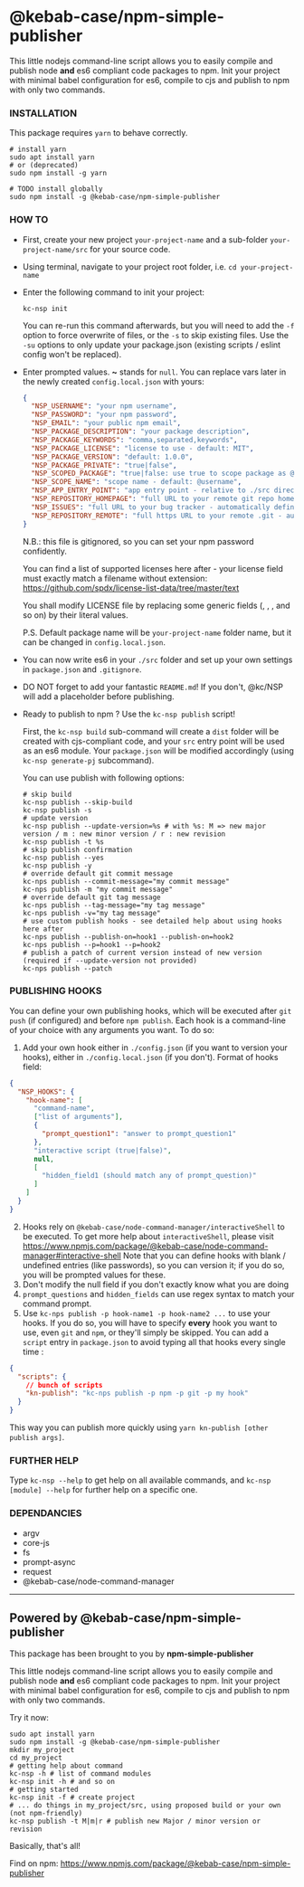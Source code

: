 @kebab-case/npm-simple-publisher
================================

This little nodejs command-line script allows you to easily compile and publish node **and** es6 compliant code 
packages to npm. Init your project with minimal babel configuration for es6, compile to cjs and 
publish to npm with only two commands.

### INSTALLATION
This package requires `yarn` to behave correctly. 

```shell script
# install yarn
sudo apt install yarn
# or (deprecated)
sudo npm install -g yarn

# TODO install globally
sudo npm install -g @kebab-case/npm-simple-publisher
```

### HOW TO

* First, create your new project `your-project-name` and a sub-folder `your-project-name/src` for your source
  code.
* Using terminal, navigate to your project root folder, i.e. `cd your-project-name`
* Enter the following command to init your project:
  ```shell script
  kc-nsp init
  ```
  You can re-run this command afterwards, but you will need to add the `-f` option to force overwrite of files, or the
  `-s` to skip existing files. Use the `-su` options to only update your package.json 
  (existing scripts / eslint config won't be replaced).
* Enter prompted values. **~** stands for `null`. You can replace vars later in the newly created
  `config.local.json` with yours:
  ```json
  {
    "NSP_USERNAME": "your npm username",
    "NSP_PASSWORD": "your npm password",
    "NSP_EMAIL": "your public npm email",
    "NSP_PACKAGE_DESCRIPTION": "your package description",
    "NSP_PACKAGE_KEYWORDS": "comma,separated,keywords",
    "NSP_PACKAGE_LICENSE": "license to use - default: MIT",
    "NSP_PACKAGE_VERSION": "default: 1.0.0",
    "NSP_PACKAGE_PRIVATE": "true|false", 
    "NSP_SCOPED_PACKAGE": "true|false: use true to scope package as @username/package-name",
    "NSP_SCOPE_NAME": "scope name - default: @username",
    "NSP_APP_ENTRY_POINT": "app entry point - relative to ./src directory - default: index.js",
    "NSP_REPOSITORY_HOMEPAGE": "full URL to your remote git repo homepage - default: null",
    "NSP_ISSUES": "full URL to your bug tracker - automatically defined if github homepage provided",
    "NSP_REPOSITORY_REMOTE": "full https URL to your remote .git - automatically defined if github homepage provided"
  }
  ```
  N.B.: this file is gitignored, so you can set your npm password confidently.
  
  You can find a list of supported licenses here after - your license field must exactly match a filename without
  extension:
  https://github.com/spdx/license-list-data/tree/master/text
  
  You shall modify LICENSE file by replacing some generic fields (<year>, <author>, <program>, and so on) by their
  literal values.
  
  P.S. Default package name will be `your-project-name` folder name, but it can be changed in ```config.local.json```.
* You can now write es6 in your `./src` folder and set up your own settings in `package.json` and `.gitignore`.
* DO NOT forget to add your fantastic `README.md`! If you don't, @kc/NSP will add a placeholder before publishing.
* Ready to publish to npm ? Use the `kc-nsp publish` script!
  
  First, the `kc-nsp build` sub-command will create a `dist` folder will be created with cjs-compliant code, and your
  `src` entry point will be used as an es6 module. Your `package.json` will be modified accordingly
  (using `kc-nsp generate-pj` subcommand).
  
  You can use publish with following options:
  
  ```shell script
  # skip build
  kc-nsp publish --skip-build
  kc-nsp publish -s
  # update version
  kc-nsp publish --update-version=%s # with %s: M => new major version / m : new minor version / r : new revision
  kc-nsp publish -t %s
  # skip publish confirmation
  kc-nsp publish --yes
  kc-nsp publish -y
  # override default git commit message
  kc-nps publish --commit-message="my commit message"
  kc-nps publish -m "my commit message"
  # override default git tag message
  kc-nps publish --tag-message="my tag message"
  kc-nps publish -v="my tag message"
  # use custom publish hooks - see detailed help about using hooks here after
  kc-nps publish --publish-on=hook1 --publish-on=hook2
  kc-nps publish --p=hook1 --p=hook2
  # publish a patch of current version instead of new version (required if --update-version not provided)
  kc-nps publish --patch
  ```
  
### PUBLISHING HOOKS
You can define your own publishing hooks, which will be executed after `git push` (if configured) and before
`npm publish`. Each hook is a command-line of your choice with any arguments you want.
To do so:
1. Add your own hook either in `./config.json` (if you want to version your hooks), either in `./config.local.json`
(if you don't). Format of hooks field:
```json
{
  "NSP_HOOKS": {
    "hook-name": [
      "command-name",
      ["list of arguments"],
      {
        "prompt_question1": "answer to prompt_question1"
      },
      "interactive script (true|false)",
      null,
      [
        "hidden_field1 (should match any of prompt_question)"
      ]
    ]
  }
}
```
2. Hooks rely on `@kebab-case/node-command-manager/interactiveShell` to be executed.
To get more help about `interactiveShell`, please visit https://www.npmjs.com/package/@kebab-case/node-command-manager#interactive-shell
Note that you can define hooks with blank / undefined entries (like passwords), so you can version it; if you do so,
you will be prompted values for these.
3. Don't modify the null field if you don't exactly know what you are doing
4. `prompt_questions` and `hidden_fields` can use regex syntax to match your command prompt.
5. Use `kc-nps publish -p hook-name1 -p hook-name2 ...` to use your hooks. If you do so, you will have
to specify **every** hook you want to use, even `git` and `npm`, or they'll simply be skipped.
You can add a `script` entry in `package.json` to avoid typing all that hooks every single time :
```json
{
  "scripts": {
    // bunch of scripts
    "kn-publish": "kc-nps publish -p npm -p git -p my hook"
  }
}
``` 
This way you can publish more quickly using `yarn kn-publish [other publish args]`. 

### FURTHER HELP

Type `kc-nsp --help` to get help on all available commands, and `kc-nsp [module] --help` for further help on a
specific one. 

### DEPENDANCIES

- argv
- core-js
- fs 
- prompt-async
- request
- @kebab-case/node-command-manager


-----------------------------------------
## Powered by @kebab-case/npm-simple-publisher

This package has been brought to you by **npm-simple-publisher**

This little nodejs command-line script allows you to easily compile and publish node **and** es6 compliant code 
packages to npm. Init your project with minimal babel configuration for es6, compile to cjs and 
publish to npm with only two commands.

Try it now:

```shell script
sudo apt install yarn
sudo npm install -g @kebab-case/npm-simple-publisher
mkdir my_project
cd my_project
# getting help about command
kc-nsp -h # list of command modules
kc-nsp init -h # and so on
# getting started
kc-nsp init -f # create project 
# ... do things in my_project/src, using proposed build or your own (not npm-friendly)
kc-nsp publish -t M|m|r # publish new Major / minor version or revision
```

Basically, that's all!

Find on npm: https://www.npmjs.com/package/@kebab-case/npm-simple-publisher